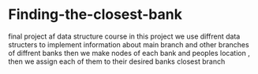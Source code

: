 # Finding-the-closest-bank
final project af data structure course
in this project we use diffrent data structers to implement information about main branch and other branches of diffrent banks
then we make nodes of each bank and peoples location , then we assign each of them to their desired banks closest branch
